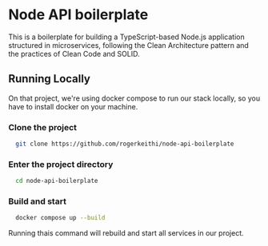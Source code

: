 # Node API boilerplate

This is a boilerplate for building a TypeScript-based Node.js application structured in microservices, following the Clean Architecture pattern and the practices of Clean Code and SOLID.


## Running Locally 

On that project, we're using docker compose to run our stack locally, so you have to install docker on your machine.

### Clone the project

```bash
  git clone https://github.com/rogerkeithi/node-api-boilerplate
```

### Enter the project directory

```bash
  cd node-api-boilerplate
```

### Build and start

```bash
  docker compose up --build
```
Running thais command will rebuild and start all services in our project. 
